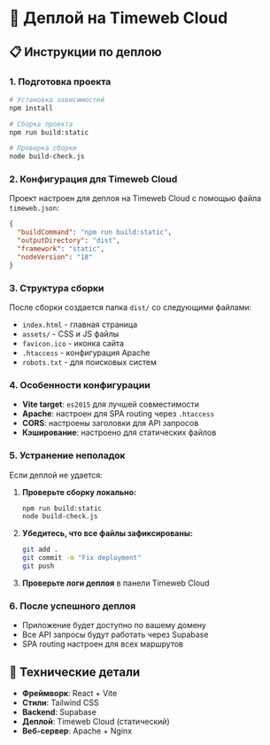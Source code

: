 # 🚀 Деплой на Timeweb Cloud

## 📋 Инструкции по деплою

### 1. Подготовка проекта
```bash
# Установка зависимостей
npm install

# Сборка проекта
npm run build:static

# Проверка сборки
node build-check.js
```

### 2. Конфигурация для Timeweb Cloud

Проект настроен для деплоя на Timeweb Cloud с помощью файла `timeweb.json`:

```json
{
  "buildCommand": "npm run build:static",
  "outputDirectory": "dist",
  "framework": "static",
  "nodeVersion": "18"
}
```

### 3. Структура сборки

После сборки создается папка `dist/` со следующими файлами:
- `index.html` - главная страница
- `assets/` - CSS и JS файлы
- `favicon.ico` - иконка сайта
- `.htaccess` - конфигурация Apache
- `robots.txt` - для поисковых систем

### 4. Особенности конфигурации

- **Vite target**: `es2015` для лучшей совместимости
- **Apache**: настроен для SPA routing через `.htaccess`
- **CORS**: настроены заголовки для API запросов
- **Кэширование**: настроено для статических файлов

### 5. Устранение неполадок

Если деплой не удается:

1. **Проверьте сборку локально:**
   ```bash
   npm run build:static
   node build-check.js
   ```

2. **Убедитесь, что все файлы зафиксированы:**
   ```bash
   git add .
   git commit -m "Fix deployment"
   git push
   ```

3. **Проверьте логи деплоя** в панели Timeweb Cloud

### 6. После успешного деплоя

- Приложение будет доступно по вашему домену
- Все API запросы будут работать через Supabase
- SPA routing настроен для всех маршрутов

## 🔧 Технические детали

- **Фреймворк**: React + Vite
- **Стили**: Tailwind CSS
- **Backend**: Supabase
- **Деплой**: Timeweb Cloud (статический)
- **Веб-сервер**: Apache + Nginx
